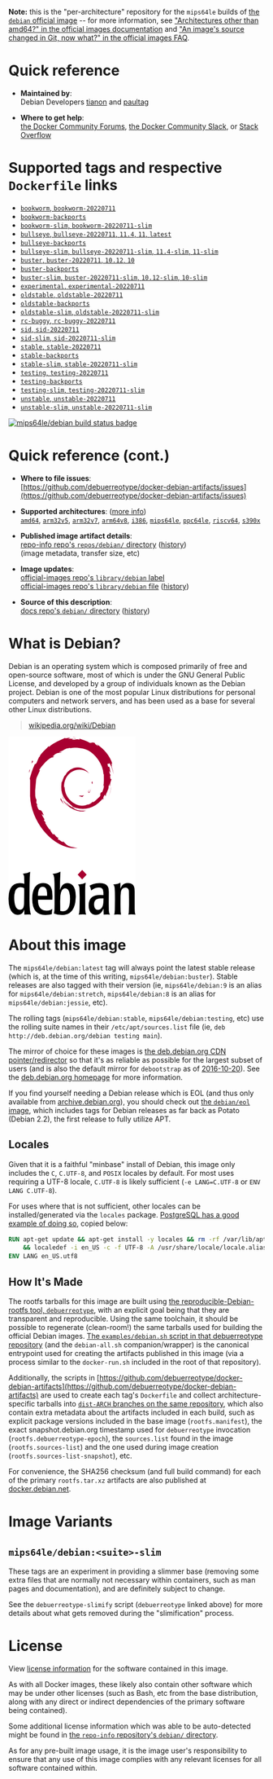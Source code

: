 <!--

********************************************************************************

WARNING:

    DO NOT EDIT "debian/README.md"

    IT IS AUTO-GENERATED

    (from the other files in "debian/" combined with a set of templates)

********************************************************************************

-->

**Note:** this is the "per-architecture" repository for the `mips64le` builds of [the `debian` official image](https://hub.docker.com/_/debian) -- for more information, see ["Architectures other than amd64?" in the official images documentation](https://github.com/docker-library/official-images#architectures-other-than-amd64) and ["An image's source changed in Git, now what?" in the official images FAQ](https://github.com/docker-library/faq#an-images-source-changed-in-git-now-what).

# Quick reference

-	**Maintained by**:  
	Debian Developers [tianon](https://qa.debian.org/developer.php?login=tianon) and [paultag](https://qa.debian.org/developer.php?login=paultag)

-	**Where to get help**:  
	[the Docker Community Forums](https://forums.docker.com/), [the Docker Community Slack](https://dockr.ly/slack), or [Stack Overflow](https://stackoverflow.com/search?tab=newest&q=docker)

# Supported tags and respective `Dockerfile` links

-	[`bookworm`, `bookworm-20220711`](https://github.com/debuerreotype/docker-debian-artifacts/blob/251a0b84553e89406a58dd437a422b5c16fb668b/bookworm/Dockerfile)
-	[`bookworm-backports`](https://github.com/debuerreotype/docker-debian-artifacts/blob/251a0b84553e89406a58dd437a422b5c16fb668b/bookworm/backports/Dockerfile)
-	[`bookworm-slim`, `bookworm-20220711-slim`](https://github.com/debuerreotype/docker-debian-artifacts/blob/251a0b84553e89406a58dd437a422b5c16fb668b/bookworm/slim/Dockerfile)
-	[`bullseye`, `bullseye-20220711`, `11.4`, `11`, `latest`](https://github.com/debuerreotype/docker-debian-artifacts/blob/251a0b84553e89406a58dd437a422b5c16fb668b/bullseye/Dockerfile)
-	[`bullseye-backports`](https://github.com/debuerreotype/docker-debian-artifacts/blob/251a0b84553e89406a58dd437a422b5c16fb668b/bullseye/backports/Dockerfile)
-	[`bullseye-slim`, `bullseye-20220711-slim`, `11.4-slim`, `11-slim`](https://github.com/debuerreotype/docker-debian-artifacts/blob/251a0b84553e89406a58dd437a422b5c16fb668b/bullseye/slim/Dockerfile)
-	[`buster`, `buster-20220711`, `10.12`, `10`](https://github.com/debuerreotype/docker-debian-artifacts/blob/251a0b84553e89406a58dd437a422b5c16fb668b/buster/Dockerfile)
-	[`buster-backports`](https://github.com/debuerreotype/docker-debian-artifacts/blob/251a0b84553e89406a58dd437a422b5c16fb668b/buster/backports/Dockerfile)
-	[`buster-slim`, `buster-20220711-slim`, `10.12-slim`, `10-slim`](https://github.com/debuerreotype/docker-debian-artifacts/blob/251a0b84553e89406a58dd437a422b5c16fb668b/buster/slim/Dockerfile)
-	[`experimental`, `experimental-20220711`](https://github.com/debuerreotype/docker-debian-artifacts/blob/251a0b84553e89406a58dd437a422b5c16fb668b/experimental/Dockerfile)
-	[`oldstable`, `oldstable-20220711`](https://github.com/debuerreotype/docker-debian-artifacts/blob/251a0b84553e89406a58dd437a422b5c16fb668b/oldstable/Dockerfile)
-	[`oldstable-backports`](https://github.com/debuerreotype/docker-debian-artifacts/blob/251a0b84553e89406a58dd437a422b5c16fb668b/oldstable/backports/Dockerfile)
-	[`oldstable-slim`, `oldstable-20220711-slim`](https://github.com/debuerreotype/docker-debian-artifacts/blob/251a0b84553e89406a58dd437a422b5c16fb668b/oldstable/slim/Dockerfile)
-	[`rc-buggy`, `rc-buggy-20220711`](https://github.com/debuerreotype/docker-debian-artifacts/blob/251a0b84553e89406a58dd437a422b5c16fb668b/rc-buggy/Dockerfile)
-	[`sid`, `sid-20220711`](https://github.com/debuerreotype/docker-debian-artifacts/blob/251a0b84553e89406a58dd437a422b5c16fb668b/sid/Dockerfile)
-	[`sid-slim`, `sid-20220711-slim`](https://github.com/debuerreotype/docker-debian-artifacts/blob/251a0b84553e89406a58dd437a422b5c16fb668b/sid/slim/Dockerfile)
-	[`stable`, `stable-20220711`](https://github.com/debuerreotype/docker-debian-artifacts/blob/251a0b84553e89406a58dd437a422b5c16fb668b/stable/Dockerfile)
-	[`stable-backports`](https://github.com/debuerreotype/docker-debian-artifacts/blob/251a0b84553e89406a58dd437a422b5c16fb668b/stable/backports/Dockerfile)
-	[`stable-slim`, `stable-20220711-slim`](https://github.com/debuerreotype/docker-debian-artifacts/blob/251a0b84553e89406a58dd437a422b5c16fb668b/stable/slim/Dockerfile)
-	[`testing`, `testing-20220711`](https://github.com/debuerreotype/docker-debian-artifacts/blob/251a0b84553e89406a58dd437a422b5c16fb668b/testing/Dockerfile)
-	[`testing-backports`](https://github.com/debuerreotype/docker-debian-artifacts/blob/251a0b84553e89406a58dd437a422b5c16fb668b/testing/backports/Dockerfile)
-	[`testing-slim`, `testing-20220711-slim`](https://github.com/debuerreotype/docker-debian-artifacts/blob/251a0b84553e89406a58dd437a422b5c16fb668b/testing/slim/Dockerfile)
-	[`unstable`, `unstable-20220711`](https://github.com/debuerreotype/docker-debian-artifacts/blob/251a0b84553e89406a58dd437a422b5c16fb668b/unstable/Dockerfile)
-	[`unstable-slim`, `unstable-20220711-slim`](https://github.com/debuerreotype/docker-debian-artifacts/blob/251a0b84553e89406a58dd437a422b5c16fb668b/unstable/slim/Dockerfile)

[![mips64le/debian build status badge](https://img.shields.io/jenkins/s/https/doi-janky.infosiftr.net/job/multiarch/job/mips64le/job/debian.svg?label=mips64le/debian%20%20build%20job)](https://doi-janky.infosiftr.net/job/multiarch/job/mips64le/job/debian/)

# Quick reference (cont.)

-	**Where to file issues**:  
	[https://github.com/debuerreotype/docker-debian-artifacts/issues](https://github.com/debuerreotype/docker-debian-artifacts/issues)

-	**Supported architectures**: ([more info](https://github.com/docker-library/official-images#architectures-other-than-amd64))  
	[`amd64`](https://hub.docker.com/r/amd64/debian/), [`arm32v5`](https://hub.docker.com/r/arm32v5/debian/), [`arm32v7`](https://hub.docker.com/r/arm32v7/debian/), [`arm64v8`](https://hub.docker.com/r/arm64v8/debian/), [`i386`](https://hub.docker.com/r/i386/debian/), [`mips64le`](https://hub.docker.com/r/mips64le/debian/), [`ppc64le`](https://hub.docker.com/r/ppc64le/debian/), [`riscv64`](https://hub.docker.com/r/riscv64/debian/), [`s390x`](https://hub.docker.com/r/s390x/debian/)

-	**Published image artifact details**:  
	[repo-info repo's `repos/debian/` directory](https://github.com/docker-library/repo-info/blob/master/repos/debian) ([history](https://github.com/docker-library/repo-info/commits/master/repos/debian))  
	(image metadata, transfer size, etc)

-	**Image updates**:  
	[official-images repo's `library/debian` label](https://github.com/docker-library/official-images/issues?q=label%3Alibrary%2Fdebian)  
	[official-images repo's `library/debian` file](https://github.com/docker-library/official-images/blob/master/library/debian) ([history](https://github.com/docker-library/official-images/commits/master/library/debian))

-	**Source of this description**:  
	[docs repo's `debian/` directory](https://github.com/docker-library/docs/tree/master/debian) ([history](https://github.com/docker-library/docs/commits/master/debian))

# What is Debian?

Debian is an operating system which is composed primarily of free and open-source software, most of which is under the GNU General Public License, and developed by a group of individuals known as the Debian project. Debian is one of the most popular Linux distributions for personal computers and network servers, and has been used as a base for several other Linux distributions.

> [wikipedia.org/wiki/Debian](https://en.wikipedia.org/wiki/Debian)

![logo](https://raw.githubusercontent.com/docker-library/docs/b449be7df57e9ed9086bb5821bfb5d6cdc5d67a4/debian/logo.png)

# About this image

The `mips64le/debian:latest` tag will always point the latest stable release (which is, at the time of this writing, `mips64le/debian:buster`). Stable releases are also tagged with their version (ie, `mips64le/debian:9` is an alias for `mips64le/debian:stretch`, `mips64le/debian:8` is an alias for `mips64le/debian:jessie`, etc).

The rolling tags (`mips64le/debian:stable`, `mips64le/debian:testing`, etc) use the rolling suite names in their `/etc/apt/sources.list` file (ie, `deb http://deb.debian.org/debian testing main`).

The mirror of choice for these images is [the deb.debian.org CDN pointer/redirector](https://deb.debian.org) so that it's as reliable as possible for the largest subset of users (and is also the default mirror for `debootstrap` as of [2016-10-20](https://anonscm.debian.org/cgit/d-i/debootstrap.git/commit/?id=9e8bc60ad1ccf3a25ce7890526b70059f3e770de)). See the [deb.debian.org homepage](https://deb.debian.org) for more information.

If you find yourself needing a Debian release which is EOL (and thus only available from [archive.debian.org](http://archive.debian.org)), you should check out [the `debian/eol` image](https://hub.docker.com/r/debian/eol/), which includes tags for Debian releases as far back as Potato (Debian 2.2), the first release to fully utilize APT.

## Locales

Given that it is a faithful "minbase" install of Debian, this image only includes the `C`, `C.UTF-8`, and `POSIX` locales by default. For most uses requiring a UTF-8 locale, `C.UTF-8` is likely sufficient (`-e LANG=C.UTF-8` or `ENV LANG C.UTF-8`).

For uses where that is not sufficient, other locales can be installed/generated via the `locales` package. [PostgreSQL has a good example of doing so](https://github.com/docker-library/postgres/blob/69bc540ecfffecce72d49fa7e4a46680350037f9/9.6/Dockerfile#L21-L24), copied below:

```dockerfile
RUN apt-get update && apt-get install -y locales && rm -rf /var/lib/apt/lists/* \
	&& localedef -i en_US -c -f UTF-8 -A /usr/share/locale/locale.alias en_US.UTF-8
ENV LANG en_US.utf8
```

## How It's Made

The rootfs tarballs for this image are built using [the reproducible-Debian-rootfs tool, `debuerreotype`](https://github.com/debuerreotype/debuerreotype), with an explicit goal being that they are transparent and reproducible. Using the same toolchain, it should be possible to regenerate (clean-room!) the same tarballs used for building the official Debian images. [The `examples/debian.sh` script in that debuerreotype repository](https://github.com/debuerreotype/debuerreotype/blob/master/examples/debian.sh) (and the `debian-all.sh` companion/wrapper) is the canonical entrypoint used for creating the artifacts published in this image (via a process similar to the `docker-run.sh` included in the root of that repository).

Additionally, the scripts in [https://github.com/debuerreotype/docker-debian-artifacts](https://github.com/debuerreotype/docker-debian-artifacts) are used to create each tag's `Dockerfile` and collect architecture-specific tarballs into [`dist-ARCH` branches on the same repository](https://github.com/debuerreotype/docker-debian-artifacts/branches), which also contain extra metadata about the artifacts included in each build, such as explicit package versions included in the base image (`rootfs.manifest`), the exact snapshot.debian.org timestamp used for `debuerreotype` invocation (`rootfs.debuerreotype-epoch`), the `sources.list` found in the image (`rootfs.sources-list`) and the one used during image creation (`rootfs.sources-list-snapshot`), etc.

For convenience, the SHA256 checksum (and full build command) for each of the primary `rootfs.tar.xz` artifacts are also published at [docker.debian.net](https://docker.debian.net/).

# Image Variants

## `mips64le/debian:<suite>-slim`

These tags are an experiment in providing a slimmer base (removing some extra files that are normally not necessary within containers, such as man pages and documentation), and are definitely subject to change.

See the `debuerreotype-slimify` script (`debuerreotype` linked above) for more details about what gets removed during the "slimification" process.

# License

View [license information](https://www.debian.org/social_contract#guidelines) for the software contained in this image.

As with all Docker images, these likely also contain other software which may be under other licenses (such as Bash, etc from the base distribution, along with any direct or indirect dependencies of the primary software being contained).

Some additional license information which was able to be auto-detected might be found in [the `repo-info` repository's `debian/` directory](https://github.com/docker-library/repo-info/tree/master/repos/debian).

As for any pre-built image usage, it is the image user's responsibility to ensure that any use of this image complies with any relevant licenses for all software contained within.
